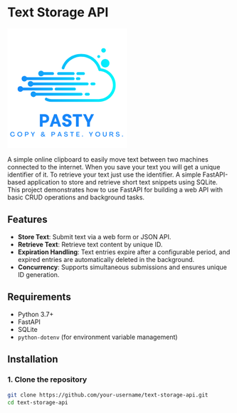 # Text Storage API
![Logo](static/logo.png)

A simple online clipboard to easily move text between two machines connected to the internet.
When you save your text you will get a unique identifier of it.
To retrieve your text just use the identifier.
A simple FastAPI-based application to store and retrieve short text snippets using SQLite. This project demonstrates how to use FastAPI for building a web API with basic CRUD operations and background tasks.

## Features
- **Store Text**: Submit text via a web form or JSON API.
- **Retrieve Text**: Retrieve text content by unique ID.
- **Expiration Handling**: Text entries expire after a configurable period, and expired entries are automatically deleted in the background.
- **Concurrency**: Supports simultaneous submissions and ensures unique ID generation.

## Requirements
- Python 3.7+
- FastAPI
- SQLite
- `python-dotenv` (for environment variable management)

## Installation

### 1. Clone the repository

```bash
git clone https://github.com/your-username/text-storage-api.git
cd text-storage-api
